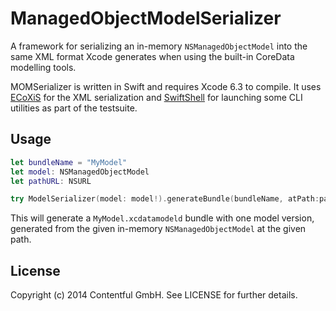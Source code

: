 # ManagedObjectModelSerializer

A framework for serializing an in-memory `NSManagedObjectModel`
into the same XML format Xcode generates when using the built-in
CoreData modelling tools.

MOMSerializer is written in Swift and requires Xcode 6.3 to compile.
It uses [ECoXiS][1] for the XML serialization and [SwiftShell][2] for
launching some CLI utilities as part of the testsuite.

## Usage

```swift
let bundleName = "MyModel"
let model: NSManagedObjectModel
let pathURL: NSURL

try ModelSerializer(model: model!).generateBundle(bundleName, atPath:pathURL)
```

This will generate a `MyModel.xcdatamodeld` bundle with one model version,
generated from the given in-memory `NSManagedObjectModel` at the given path.

## License

Copyright (c) 2014 Contentful GmbH. See LICENSE for further details.

[1]: https://github.com/IvIePhisto/ECoXiS 
[2]: https://github.com/kareman/SwiftShell
